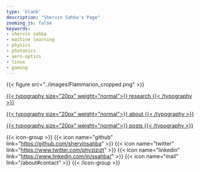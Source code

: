 ```yaml
---
type: 'blank'
description: "Shervin Sahba's Page"
zooming_js: false
keywords:
- shervin sahba
- machine learning
- physics
- photonics
- aero-optics
- linux
- gaming
---
```


{{< figure src="../images/Flammarion_cropped.png" >}}


[{{< typography size="20px" weight="normal">}}
research
{{< /typography >}}](/research)

[{{< typography size="20px" weight="normal">}}
about
{{< /typography >}}](/about)

[{{< typography size="20px" weight="normal">}}
posts
{{< /typography >}}](/posts)

{{< icon-group >}}
    {{< icon name="github" link="https://github.com/shervinsahba" >}}
    {{< icon name="twitter" link="https://www.twitter.com/phyzizizt" >}}
    {{< icon name="linkedin" link="https://www.linkedin.com/in/ssahba/" >}}
    {{< icon name="mail" link="/about#contact" >}}
{{< /icon-group >}}



